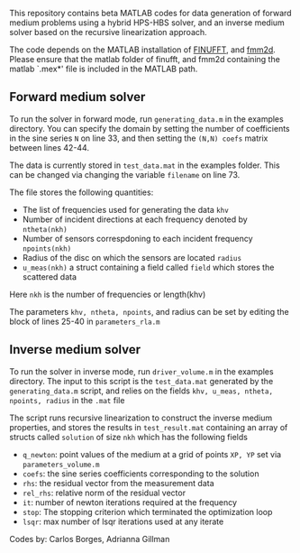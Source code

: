 This repository contains beta MATLAB codes for data generation of 
forward medium problems using a hybrid HPS-HBS solver, 
and an inverse medium solver based on the recursive linearization
approach. 

The code depends on the MATLAB installation of
[FINUFFT](https://github.com/flatironinstitute/finufft.git), and
[fmm2d](https://github.com/flatironinstitute/fmm2d.git). 
Please ensure that the matlab folder of finufft, and fmm2d containing the matlab `.mex*' 
file is included in the MATLAB path.

Forward medium solver
----------------------------
To run the solver in forward mode, run `generating_data.m` in
the examples directory. You can specify the domain by setting the number
of coefficients in the sine series `N` on line 33, and then setting the 
`(N,N) coefs` matrix between lines 42-44. 

The data is currently stored in `test_data.mat` in the examples folder.
This can be changed via changing the variable `filename` on line 73. 

The file stores the following quantities:
* The list of frequencies used for generating the data `khv`
* Number of incident directions at each frequency denoted by
  `ntheta(nkh)`
* Number of sensors correspdoning to each incident frequency
  `npoints(nkh)`
* Radius of the disc on which the sensors are located `radius`
* `u_meas(nkh)` a struct containing a field called `field` which
  stores the scattered data 

Here `nkh` is the number of frequencies or length(khv)

The parameters `khv, ntheta, npoints`, and radius can be set by editing
the block of lines 25-40 in `parameters_rla.m`


Inverse medium solver
----------------------------
To run the solver in inverse mode, run `driver_volume.m` in the examples
directory. The input to this script is the `test_data.mat` generated
by the `generating_data.m` script, and relies on the fields
`khv, u_meas, ntheta, npoints, radius` in the `.mat` file

The script runs recursive linearization to construct the inverse
medium properties, and stores the results in `test_result.mat`
containing an array of structs called `solution` of size `nkh`
which has the following fields

* `q_newton`: point values of the medium at a grid of points `XP, YP`
  set via `parameters_volume.m`
* `coefs`: the sine series coefficients corresponding to the solution
* `rhs`: the residual vector from the measurement data
* `rel_rhs`: relative norm of the residual vector
* `it`: number of newton iterations required at the frequency
* `stop`: The stopping criterion which terminated the optimization loop
* `lsqr`: max number of lsqr iterations used at any iterate


Codes by: Carlos Borges, Adrianna Gillman
